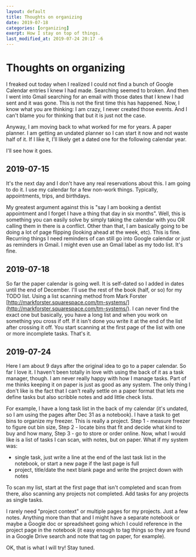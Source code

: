 ```yaml
---
layout: default
title: Thoughts on organizing 
date: 2019-07-18
categories: [organizing]
exerpt: How I stay on top of things.
last_modified_at: 2019-07-24 20:17 -6
---
```

# Thoughts on organizing

I freaked out today when I realized I could not find a bunch of Google Calendar entries I knew I had made. Searching seemed to broken. And then I went into Gmail searching for an email with those dates that I knew I had sent and it was gone. This is not the first time this has happened. Now, I know what you are thinking: I am crazy, I never created those events. And I can't blame you for thinking that but it is just not the case. 

Anyway, I am moving back to what worked for me for years. A paper planner. I am getting an undated planner so I can start it now and not waste half of it. If I like it, I'll likely get a dated one for the following calendar year. 

I'll see how it goes. 

## 2019-07-15

It's the next day and I don't have any real reservations about this. I am going to do it. I use my calendar for a few non-work things. Typically, appointments, trips, and birthdays. 

My greatest argument against this is "say I am booking a dentist appointment and I forget I have a thing that day in six months". Well, this is something you can easily solve by simply taking the calendar with you OR calling them in there is a conflict. Other than that, I am basically going to be doing a lot of page flipping (looking ahead at the week, etc). This is fine. Recurring things I need reminders of can still go into Google calendar or just as reminders in Gmail. I might even use an Gmail label as my todo list. It's fine. 

## 2019-07-18

So far the paper calendar is going well. It is self-dated so I added in dates until the end of December. I'll use the rest of the book (half, or so) for my TODO list. Using a list scanning method from Mark Forster [http://markforster.squarespace.com/tm-systems/](http://markforster.squarespace.com/tm-systems/). I can never find the exact one but basically, you have a long list and when you work on something you cross if off. If it isn't done you write it at the end of the list after crossing it off. You start scanning at the first page of the list with one or more incomplete tasks. That's it.


## 2019-07-24

Here I am about 9 days after the original idea to go to a paper calendar. So far I love it. I haven't been totally in love with using the back of it as a task manager, though. I am never really happy with how I manage tasks. Part of me thinks keeping it on paper is just as good as any system. The only thing I don't like is the fact that I can't really settle on a paper format that lets me define tasks but also scribble notes and add little check lists.

For example, I have a long task list in the back of my calendar (it's undated, so I am using the pages after Dec 31 as a notebook). I have a task to get bins to organize my freezer. This is really a project. Step 1 - measure freezer to figure out bin size, Step 2 - locate bins that fit and decide what kind to buy and how many, Step 3 - go to store or order online. Now, what I would like is a list of tasks I can scan, with notes, but on paper. What if my system was:

- single task, just write a line at the end of the last task list in the notebook, or start a new page if the last page is full
- project, title/date the next blank page and write the project down with notes

To scan my list, start at the first page that isn't completed and scan from there, also scanning any projects not completed. Add tasks for any projects as single tasks. 

I rarely need "project context" or multiple pages for my projects. Just a few notes. Anything more than that and I might have a separate notebook or maybe a Google doc or spreadsheet going which I could reference in the project page in the notebook (it easy enough to tag things so they are found in a Google Drive search and note that tag on paper, for example).

OK, that is what I will try! Stay tuned. 